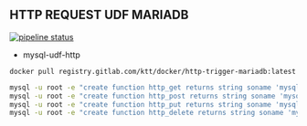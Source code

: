## HTTP REQUEST UDF MARIADB

[![pipeline status](https://gitlab.com/ktt/docker/http-trigger-mariadb/badges/master/pipeline.svg)](https://gitlab.com/ktt/docker/http-trigger-mariadb/badges/http-trigger-mariadb/commits/master)

- mysql-udf-http

```
docker pull registry.gitlab.com/ktt/docker/http-trigger-mariadb:latest
```


``` bash
mysql -u root -e "create function http_get returns string soname 'mysql-udf-http.so';" -p${MYSQL_ROOT_PASSWORD} && \
mysql -u root -e "create function http_post returns string soname 'mysql-udf-http.so';" -p${MYSQL_ROOT_PASSWORD} && \
mysql -u root -e "create function http_put returns string soname 'mysql-udf-http.so';" -p${MYSQL_ROOT_PASSWORD} && \
mysql -u root -e "create function http_delete returns string soname 'mysql-udf-http.so';" -p${MYSQL_ROOT_PASSWORD}
```
